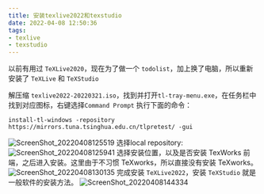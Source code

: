 ```yaml
---
title: 安装texlive2022和texstudio
date: 2022-04-08 12:50:36
tags: 
- texlive
- texstudio
---
```

以前有用过 `TeXLive2020`，现在为了做一个 `todolist`，加上换了电脑，所以重新安装了 `TeXLive` 和 `TeXStudio`
<!-- more -->

解压缩 `texlive2022-20220321.iso`，找到并打开`tl-tray-menu.exe`，在任务栏中找到对应图标，右键选择`Command Prompt`
执行下面的命令：
```
install-tl-windows -repository https://mirrors.tuna.tsinghua.edu.cn/tlpretest/ -gui
```
![ScreenShot_20220408125519](D:\Sharktale\source\images\ScreenShot_20220408125519.jpeg)
选择local repository:
![ScreenShot_20220408125941](D:\Sharktale\source\images\ScreenShot_20220408125941.jpeg)
选择安装位置，以及是否安装 TexWorks 前端，之后进入安装。这里由于不习惯 TeXworks，所以直接没有安装 TeXworks。
![ScreenShot_20220408130135](D:\Sharktale\source\images\ScreenShot_20220408130135.jpeg)
完成安装 `TeXLive2022`，安装 `TeXStudio` 就是一般软件的安装方法。
![ScreenShot_20220408144334](D:\Sharktale\source\images\ScreenShot_20220408144334.jpeg)